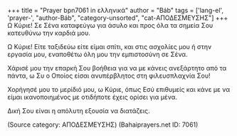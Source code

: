 +++
title = "Prayer bpn7061 in ελληνικά"
author = "Báb"
tags = ['lang-el', 'prayer-', "author-Báb", "category-unsorted", "cat-ΑΠΟ∆ΕΣΜΕΥΣΗΣ"]
+++
Ω Κύριε! Σε Σένα καταφεύγω για άσυλο και προς όλα τα σηµεία Σου κατευθύνω την καρδιά µου.

Ω Κύριε! Είτε ταξιδεύω είτε είµαι σπίτι, και στις ασχολίες µου ή στην εργασία µου, εναποθέτω όλη µου την εµπιστοσύνη σε Σένα.

Χάρισέ µου την επαρκή Σου βοήθεια για να µε κάνεις ανεξάρτητο από τα πάντα, ω Συ ο Οποίος είσαι ανυπέρβλητος στη φιλευσπλαχνία Σου!

Χορήγησέ µου το µερίδιό µου, ω Κύριε, όπως Εσύ επιθυµείς και κάνε µε να είµαι ικανοποιηµένος µε οτιδήποτε έχεις ορίσει για µένα.

∆ική Σου είναι η απόλυτη εξουσία να διατάζεις.

(Source category: ΑΠΟ∆ΕΣΜΕΥΣΗΣ)
(Bahaiprayers.net ID: 7061)

